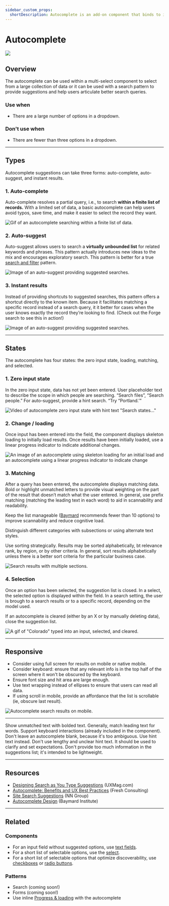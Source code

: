 ```yaml
---
sidebar_custom_props:
  shortDescription: Autocomplete is an add-on component that binds to inputs and shows suggestions as the user types.
---
```


# Autocomplete

<ComponentVisual storybookUrl="https://forge.tylerdev.io/main/?path=/story/components-autocomplete--default">

![](./images/autocomplete.png)

</ComponentVisual>

## Overview

The autocomplete can be used within a multi-select component to select from a large collection of data or it can be used with a search pattern to provide suggestions and help users articulate better search queries.

### Use when

- There are a large number of options in a dropdown. 

### Don't use when

- There are fewer than three options in a dropdown.

---

## Types

Autocomplete suggestions can take three forms: auto-complete, auto-suggest, and instant results. 

### 1. Auto-complete

Auto-complete resolves a partial query, i.e., to search **within a finite list of records.** With a limited set of data, a basic autocomplete can help users avoid typos, save time, and make it easier to select the record they want. 

<ImageBlock maxWidth="300px">

![Gif of an autocomplete searching within a finite list of data. ](./images/auto-complete.gif)

</ImageBlock>

### 2. Auto-suggest

Auto-suggest allows users to search a **virtually unbounded list** for related keywords and phrases. This pattern actually introduces new ideas to the mix and encourages exploratory search. This pattern is better for a true [search and filter](#) pattern. 

<ImageBlock padded={false}>

![Image of an auto-suggest providing suggested searches.](./images/auto-suggest.png)

</ImageBlock>

### 3. Instant results 
Instead of providing shortcuts to suggested searches, this pattern offers a shortcut directly to the known item. Because it facilitates matching a specific record instead of a search query, it it better for cases when the user knows exactly the record they’re looking to find. (Check out the Forge search to see this in action!)

<ImageBlock padded={false} >

![Image of an auto-suggest providing suggested searches.](./images/instant-results.png)

</ImageBlock>

---

## States

The autocomplete has four states: the zero input state, loading, matching, and selected.

### 1. Zero input state

In the zero input state, data has not yet been entered. User placeholder text to describe the scope in which people are searching. “Search files”, “Search people.”  For auto-suggest, provide a hint search. “Try “Portland.’”

<ImageBlock maxWidth="300px">

![Video of autocomplete zero input state with hint text "Search states..."](./images/autocomplete-demo-2.gif)
 
</ImageBlock>

### 2. Change / loading

Once input has been entered into the field, the component displays skeleton loading to initially load results. Once results have been initially loaded, use a linear progress indicator to indicate additional changes. 

<ImageBlock padded={false} caption="1. Initial results are loaded with skeleton components.<br/>2. Additional components are displayed with a linear progress indicator.">

![An image of an autocomplete using skeleton loading for an initial load and an autocomplete using a linear progress indicator to indicate change ](./images/autocomplete-states.png)

</ImageBlock>

### 3. Matching

After a query has been entered, the autocomplete displays matching data. Bold or highlight unmatched letters to provide visual weighting on the part of the result that doesn’t match what the user entered. In general, use prefix matching (matching the leading text in each word) to aid in scannability and readability. 

Keep the list manageable ([Baymard](https://baymard.com/blog/autocomplete-design) recommends fewer than 10 options) to improve scannability and reduce cognitive load. 

Distinguish different categories with subsections or using alternate text styles. 

Use sorting strategically. Results may be sorted alphabetically, bt relevance rank, by region, or by other criteria. In general, sort results alphabetically unless there is a better sort criteria for the particular business case. 

<ImageBlock caption="An autocomplete may use sections to group logical sets of results." padded={false} >

![Search results with multiple sections.](./images/autocomplete-sections.png)

</ImageBlock>

### 4. Selection 

Once an option has been selected, the suggestion list is closed. In a select, the selected option is displayed within the field. In a search setting, the user is brough to a search results or to a specific record, depending on the model used. 

If an autocomplete is cleared (either by an X or by manually deleting data), close the suggestion list.

<ImageBlock padded={false} maxWidth="300px">

![A gif of "Colorado" typed into an input, selected, and cleared.](./images/autocomplete-clear.gif)

</ImageBlock>


---

## Responsive 

- Consider using full screen for results on mobile or native mobile.
- Consider keyboard: ensure that any relevant info is in the top half of the screen where it won't be obscured by the keyboard.
- Ensure font size and hit area are large enough.
- Use text wrapping instead of ellipses to ensure that users can read all data.
- If using scroll in mobile, provide an affordance that the list is scrollable (ie, obscure last result). 

<ImageBlock maxWidth="300px" padded={false}>

![Autocomplete search results on mobile.](./images/autocomplete-mobile.png)

</ImageBlock>

---

<DoDontGrid>
  <DoDontTextSection>
    <DoDontText type="do">Show unmatched text with bolded text.</DoDontText>
    <DoDontText type="do">Generally, match leading text for words. </DoDontText>
    <DoDontText type="do">Support keyboard interactions (already included in the component).</DoDontText>
  </DoDontTextSection>
  <DoDontTextSection>
    <DoDontText type="dont">Don't leave an autocomplete blank, because it's too ambiguous. Use hint text instead.</DoDontText>
    <DoDontText type="dont">Don't use lengthy and unclear hint text. It should be used to clarify and set expectations.</DoDontText>
    <DoDontText type="dont">Don't provide too much information in the suggestions list; it's intended to be lightweight.</DoDontText>
  </DoDontTextSection>
</DoDontGrid>


---

## Resources

- [Designing Search as You Type Suggestions](https://uxmag.com/articles/designing-search-as-you-type-suggestions) (UXMag.com)
- [Autocomplete: Benefits and UX Best Practices](https://www.freshconsulting.com/autocomplete-benefits-ux-best-practices/) (Fresh Consulting)
- [Site Search Suggestions](https://www.nngroup.com/articles/site-search-suggestions/) (NN Group)
- [Autocomplete Design](https://baymard.com/blog/autocomplete-design) (Baymard Institute)

---

## Related

### Components

- For an input field without suggested options, use  [text fields](/components/fields/text-field).
- For a short list of selectable options, use the [select](/components/fields/select).
- For a short list of selectable options that optimize discoverability, use [checkboxes](/components/controls/checkbox) or [radio buttons](/components/controls/radio-button).

### Patterns

- Search (coming soon!)
- Forms (coming soon!)
- Use inline [Progress & loading](/patterns/progress-and-loading/) with the autocomplete
